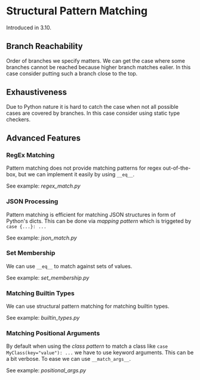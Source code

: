 # Structural Pattern Matching

Introduced in 3.10.

## Branch Reachability

Order of branches we specify matters. We can get the case where some branches 
cannot be reached because higher branch matches ealier. In this case consider 
putting such a branch close to the top.

## Exhaustiveness

Due to Python nature it is hard to catch the case when not all possible cases are 
covered by branches. In this case consider using static type checkers.

## Advanced Features

### RegEx Matching

Pattern matching does not provide matching patterns for regex out-of-the-box, but 
we can implement it easily by using `__eq__`.

See example: *regex_match.py*

### JSON Processing

Pattern matching is efficient for matching JSON structures in form of Python's dicts. 
This can be done via *mapping pattern* which is triggeted by `case {...}: ...`

See example: *json_match.py*

### Set Membership

We can use `__eq__` to match against sets of values.

See example: *set_membership.py*

### Matching Builtin Types

We can use structural pattern matching for matching builtin types.

See example: *builtin_types.py*

### Matching Positional Arguments

By default when using the *class pattern* to match a class like `case MyClass(key="value"): ...` 
we have to use keyword arguments. This can be a bit verbose. To ease we can 
use `__match_args__`.

See example: *positional_args.py*
